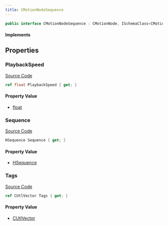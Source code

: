 ```yaml
---
title: CMotionNodeSequence
---
```


```csharp
public interface CMotionNodeSequence : CMotionNode, ISchemaClass<CMotionNode>, ISchemaClass<CMotionNodeSequence>, ISchemaField, ISchemaClass, INativeHandle
```

#### Implements

## Properties

### PlaybackSpeed

[Source Code](https://github.com/swiftly-solution/swiftlys2/blob/beta/managed/src/SwiftlyS2.Generated/Schemas/Interfaces/CMotionNodeSequence.cs#L21)

```csharp
ref float PlaybackSpeed { get; }
```

#### Property Value

- [float](https://learn.microsoft.com/dotnet/api/system.single)

### Sequence

[Source Code](https://github.com/swiftly-solution/swiftlys2/blob/beta/managed/src/SwiftlyS2.Generated/Schemas/Interfaces/CMotionNodeSequence.cs#L19)

```csharp
HSequence Sequence { get; }
```

#### Property Value

- [HSequence](/docs/api/shared/schemadefinitions/hsequence)

### Tags

[Source Code](https://github.com/swiftly-solution/swiftlys2/blob/beta/managed/src/SwiftlyS2.Generated/Schemas/Interfaces/CMotionNodeSequence.cs#L17)

```csharp
ref CUtlVector Tags { get; }
```

#### Property Value

- [CUtlVector](/docs/api/)

